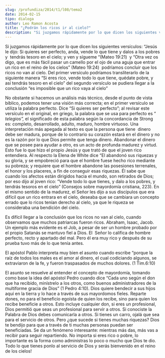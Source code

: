```yaml
---
slug: /profundiza/2014/t1/l08/tema2
date: 2014-02-15
tipo: dialoga
author: Leo Ramon Acosta
title: "¿Podrán los ricos ir al cielo?"
description: "Si juzgamos rápidamente por lo que dicen los siguientes versículos: “Jesús le  dijo: Si quieres ser perfecto, anda, vende lo que tiene y dalos a los pobres y  tendrás tesoro en el cielo; y ven y sígueme “(Mateo 19:21) y “Otra vez os digo,  que es más fácil pasar un camello por..."
---
```


Si juzgamos rápidamente por lo que dicen los siguientes versículos: “Jesús le dijo: Si quieres ser perfecto, anda, vende lo que tiene y dalos a los pobres y  tendrás tesoro en el cielo; y ven y sígueme “(Mateo 19:21)  y “Otra vez os digo, que es más fácil pasar un camello por el ojo de una aguja que entrar un rico en el reino de los cielos” (Mateo 19:24)  podríamos concluir que los ricos no van al cielo. Del primer versículo podríamos transliterarlo de la siguiente manera “Si eres rico, vende todo lo que tiene, quédate pobre, y así tendrás tesoro en el cielo” del segundo versículo se pudiera llegar a la conclusión “es imposible que un rico vaya al cielo”

No obstante si hacemos un análisis más técnico, desde el punto de vista bíblico, podemos tener una visión más correcta; en el primer versículo se utiliza la palabra perfecto. Dice “Si quieres ser perfecto”; al revisar este versículo en el original, en griego, la palabra que se usa para perfecto es “ _telegios”,_ el significado de esta palabra según la concordancia de Strong es: completo, desarrollado, adulto, maduro, hombre virtuoso. Una interpretación más apegada al texto es que la persona que tiene  dinero debe ser madura, porque de lo contrario su corazón estará en el dinero y no es la razón por lo que Dios permite que tenga dinero. Abandonar el dinero que se posee para ayudar a otro, es un acto de profunda madurez y virtud. Esto fue lo que hizo el propio Jesús y que trató de que el joven rico entendiera. Al respecto la Elena de White dice “El abandonó sus riquezas y su gloria, y se empobreció para que el hombre fuese hecho rico mediante su pobreza; y requiere que el hombre abandone las posesiones terrenales, el honor y los placeres, a fin de conseguir esas riquezas. Él sabe que cuando los afectos están dirigidos hacia el mundo, son retirados de Dios; por eso dijo al joven rico: “Vende todo lo que tienes, y dalo a los pobres, y tendrás tesoros en el cielo” (Consejos sobre mayordomía cristiana, 223). En el mismo sentido de la madurez, el Señor les dijo a sus discípulos que era difícil que un rico entrara en el cielo, deseaba que se cambiara un concepto errado que lo ricos tenían derecho al cielo, ya que le riqueza se consideraba una bendición del cielo.

Es difícil llegar a la conclusión que los ricos no van al cielo, cuando observamos que muchos patriarcas fueron ricos. Abraham, Isaac, Jacob. Un ejemplo más evidente es el Job, a pesar de ser un hombre probado por el propio Satanás se mantuvo fiel a Dios. El  Señor lo califica de hombre perfecto, recto y apartado del mal. Pero él era muy rico y después de su prueba tuvo más de lo que tenía antes.

El apóstol Pablo interpreta muy bien el asunto cuando escribe “porque la raíz de todos los males es el amor al dinero, el cual codiciando algunos, se extraviaron de la fe, y fueron traspasados de muchos dolores. (1 Tim.6:10)

El asunto se resuelve al entender el concepto de mayordomía, tomando como base la idea del apóstol Pedro cuando dice “Cada uno según el don que ha recibido, minístrelo a los otros, como buenos administradores de la multiforme gracia de Dios” (1 Pedro 4:10). Dios quiere bendecir a sus hijos aquí en la tierra y lo hace a través de sus mayordomos fieles. Reparte dones, no para el beneficio egoísta de quien los recibe, sino para quien los recibe beneficie a otros. Esto incluye cualquier don, si eres un profesional, Dios permitió que seas un profesional para servir a otros. Si conociste la Palabra de Dios debes comunicarla a otros. Si tienes un carro, ojalá que sea para el servicio de otros. Pero ¿que sucede si tienes muchas riquezas? Dios te bendijo para que a través de ti muchas personas puedan ser beneficiadas. Se da un fenómeno interesante: mientras más das, más vas a recibir para seguir repartiendo. No importa si eres rico o pobre, lo importante es la forma como administras lo poco o mucho que Dios te dio. Todo lo que tienes ponlo al servicio de Dios y serás bienvenido en el reino de los cielos!
